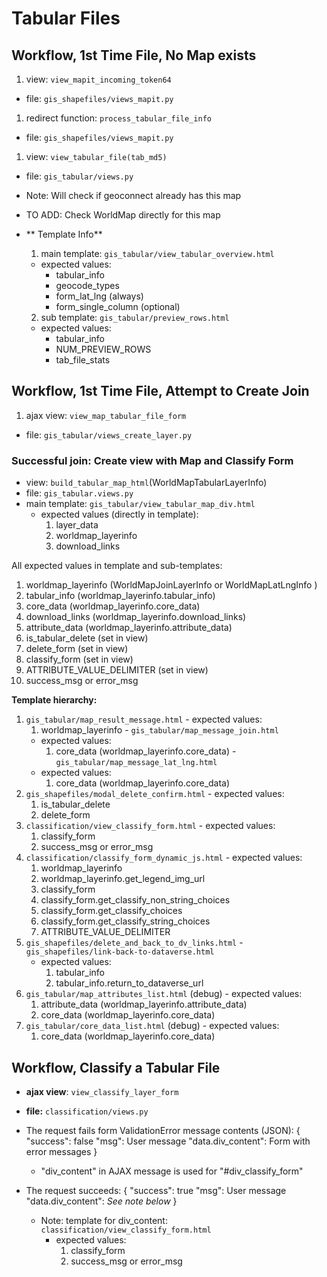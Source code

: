 # Tabular Files

## Workflow, 1st Time File, No Map exists

1. view: ```view_mapit_incoming_token64```
  - file: ```gis_shapefiles/views_mapit.py```
1. redirect function: ```process_tabular_file_info```
  - file: ```gis_shapefiles/views_mapit.py```
1. view: ```view_tabular_file(tab_md5)```
  - file: ```gis_tabular/views.py```   
  - Note: Will check if geoconnect already has this map
  - TO ADD: Check WorldMap directly for this map
  - ** Template Info**
    1. main template: ```gis_tabular/view_tabular_overview.html```
      - expected values:
        - tabular_info
        - geocode_types
        - form_lat_lng (always)
        - form_single_column (optional)

    2. sub template: ```gis_tabular/preview_rows.html```
      - expected values:
        - tabular_info
        - NUM_PREVIEW_ROWS
        - tab_file_stats


## Workflow, 1st Time File, Attempt to Create Join

1. ajax view: ```view_map_tabular_file_form```
  - file: ```gis_tabular/views_create_layer.py```

### Successful join: Create view with Map and Classify Form

  - view: ```build_tabular_map_html```(WorldMapTabularLayerInfo)
  - file: ```gis_tabular.views.py```
  - main template: ```gis_tabular/view_tabular_map_div.html```
    - expected values (directly in template):
      1. layer_data
      1. worldmap_layerinfo
      1. download_links

All expected values in template and sub-templates:
  1. worldmap_layerinfo (WorldMapJoinLayerInfo or WorldMapLatLngInfo )
  1. tabular_info (worldmap_layerinfo.tabular_info)
  1. core_data (worldmap_layerinfo.core_data)
  1. download_links (worldmap_layerinfo.download_links)
  1. attribute_data (worldmap_layerinfo.attribute_data)
  1. is_tabular_delete (set in view)
  1. delete_form (set in view)
  1. classify_form (set in view)
  1. ATTRIBUTE_VALUE_DELIMITER (set in view)
  1. success_msg or error_msg   


**Template hierarchy:**

  1. ```gis_tabular/map_result_message.html```
    - expected values:
      1. worldmap_layerinfo
    - ```gis_tabular/map_message_join.html```
      - expected values:
        1. core_data (worldmap_layerinfo.core_data)
    - ```gis_tabular/map_message_lat_lng.html```
      - expected values:
        1. core_data (worldmap_layerinfo.core_data)
  1. ```gis_shapefiles/modal_delete_confirm.html```
    - expected values:
      1. is_tabular_delete
      1. delete_form
  1. ```classification/view_classify_form.html```
    - expected values:
      1. classify_form
      1. success_msg or error_msg                      
  1. ```classification/classify_form_dynamic_js.html```
    - expected values:
      1. worldmap_layerinfo
        1. worldmap_layerinfo.get_legend_img_url
      1. classify_form
        1. classify_form.get_classify_non_string_choices
        1. classify_form.get_classify_choices
        1. classify_form.get_classify_string_choices
        1. ATTRIBUTE_VALUE_DELIMITER
  1. ```gis_shapefiles/delete_and_back_to_dv_links.html```
    - ```gis_shapefiles/link-back-to-dataverse.html```
      - expected values:
        1. tabular_info
        1. tabular_info.return_to_dataverse_url
  1. ```gis_tabular/map_attributes_list.html``` (debug)
    - expected values:
      1. attribute_data (worldmap_layerinfo.attribute_data)
      1. core_data (worldmap_layerinfo.core_data)
  1. ```gis_tabular/core_data_list.html``` (debug)
    - expected values:
      1. core_data (worldmap_layerinfo.core_data)


## Workflow, Classify a Tabular File

- **ajax view**: ```view_classify_layer_form```
- **file:** ```classification/views.py```

- The request fails form ValidationError message contents (JSON):
    { "success": false
      "msg": User message
      "data.div_content": Form with error messages }

    - "div_content" in AJAX message is used for "#div_classify_form"

- The request succeeds:
    { "success": true
    "msg": User message
    "data.div_content": _See note below_ }

  - Note: template for div_content: ```classification/view_classify_form.html```
    - expected values:
      1. classify_form
      1. success_msg or error_msg   
      
